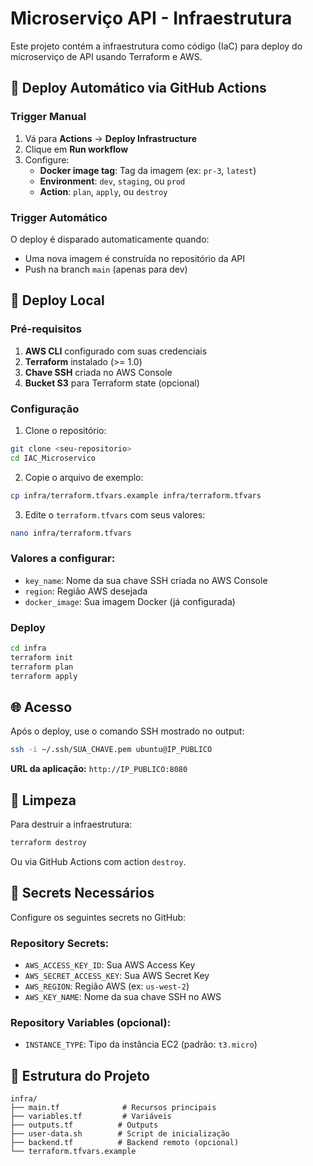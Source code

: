 # Microserviço API - Infraestrutura

Este projeto contém a infraestrutura como código (IaC) para deploy do microserviço de API usando Terraform e AWS.

## 🚀 Deploy Automático via GitHub Actions

### Trigger Manual
1. Vá para **Actions** → **Deploy Infrastructure**
2. Clique em **Run workflow**
3. Configure:
   - **Docker image tag**: Tag da imagem (ex: `pr-3`, `latest`)
   - **Environment**: `dev`, `staging`, ou `prod`
   - **Action**: `plan`, `apply`, ou `destroy`

### Trigger Automático
O deploy é disparado automaticamente quando:
- Uma nova imagem é construída no repositório da API
- Push na branch `main` (apenas para dev)

## 🔧 Deploy Local

### Pré-requisitos

1. **AWS CLI** configurado com suas credenciais
2. **Terraform** instalado (>= 1.0)
3. **Chave SSH** criada no AWS Console
4. **Bucket S3** para Terraform state (opcional)

### Configuração

1. Clone o repositório:
```bash
git clone <seu-repositorio>
cd IAC_Microservico
```

2. Copie o arquivo de exemplo:
```bash
cp infra/terraform.tfvars.example infra/terraform.tfvars
```

3. Edite o `terraform.tfvars` com seus valores:
```bash
nano infra/terraform.tfvars
```

### Valores a configurar:

- `key_name`: Nome da sua chave SSH criada no AWS Console
- `region`: Região AWS desejada
- `docker_image`: Sua imagem Docker (já configurada)

### Deploy

```bash
cd infra
terraform init
terraform plan
terraform apply
```

## 🌐 Acesso

Após o deploy, use o comando SSH mostrado no output:
```bash
ssh -i ~/.ssh/SUA_CHAVE.pem ubuntu@IP_PUBLICO
```

**URL da aplicação:** `http://IP_PUBLICO:8080`

## 🧹 Limpeza

Para destruir a infraestrutura:
```bash
terraform destroy
```

Ou via GitHub Actions com action `destroy`.

## 🔐 Secrets Necessários

Configure os seguintes secrets no GitHub:

### Repository Secrets:
- `AWS_ACCESS_KEY_ID`: Sua AWS Access Key
- `AWS_SECRET_ACCESS_KEY`: Sua AWS Secret Key  
- `AWS_REGION`: Região AWS (ex: `us-west-2`)
- `AWS_KEY_NAME`: Nome da sua chave SSH no AWS

### Repository Variables (opcional):
- `INSTANCE_TYPE`: Tipo da instância EC2 (padrão: `t3.micro`)

## 📁 Estrutura do Projeto

```
infra/
├── main.tf              # Recursos principais
├── variables.tf         # Variáveis
├── outputs.tf          # Outputs
├── user-data.sh        # Script de inicialização
├── backend.tf          # Backend remoto (opcional)
└── terraform.tfvars.example
```